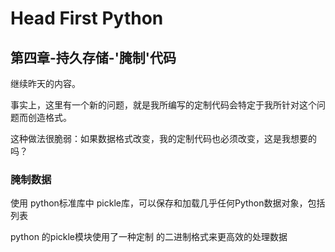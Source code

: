 # Head First Python
## 第四章-持久存储-'腌制'代码

继续昨天的内容。

事实上，这里有一个新的问题，就是我所编写的定制代码会特定于我所针对这个问题而创造格式。

这种做法很脆弱：如果数据格式改变，我的定制代码也必须改变，这是我想要的吗？

### 腌制数据

使用 python标准库中 pickle库，可以保存和加载几乎任何Python数据对象，包括列表

python 的pickle模块使用了一种定制 的二进制格式来更高效的处理数据